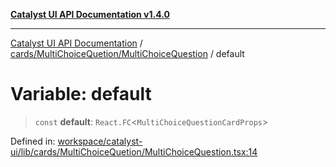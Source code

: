 [**Catalyst UI API Documentation v1.4.0**](../../../../README.md)

---

[Catalyst UI API Documentation](../../../../README.md) / [cards/MultiChoiceQuetion/MultiChoiceQuestion](../README.md) / default

# Variable: default

> `const` **default**: `React.FC`\<`MultiChoiceQuestionCardProps`\>

Defined in: [workspace/catalyst-ui/lib/cards/MultiChoiceQuetion/MultiChoiceQuestion.tsx:14](https://github.com/TheBranchDriftCatalyst/catalyst-ui/blob/main/lib/cards/MultiChoiceQuetion/MultiChoiceQuestion.tsx#L14)
